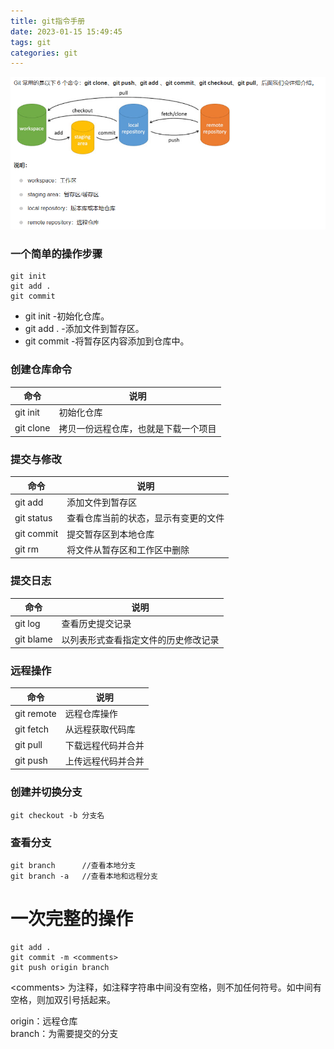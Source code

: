 ```yaml
---
title: git指令手册
date: 2023-01-15 15:49:45
tags: git
categories: git
---
```


![git基本操作](image/git基本操作.png)


### 一个简单的操作步骤
	git init    
	git add .   
	git commit

- git init    -初始化仓库。
- git add .   -添加文件到暂存区。
- git commit  -将暂存区内容添加到仓库中。 


### 创建仓库命令

|  命令  | 说明 |
|-------|------|
|git init|初始化仓库|
|git clone|拷贝一份远程仓库，也就是下载一个项目|

### 提交与修改

|  命令  | 说明 |
|-------|------|
|git add|添加文件到暂存区|
|git status|查看仓库当前的状态，显示有变更的文件|
|git commit|提交暂存区到本地仓库|
|git rm|将文件从暂存区和工作区中删除|

### 提交日志
|  命令  | 说明 |
|-------|------|
|git log|查看历史提交记录|
|git blame <file>|以列表形式查看指定文件的历史修改记录

### 远程操作
|  命令  | 说明 |
|-------|------|
|git remote|远程仓库操作|
|git fetch|从远程获取代码库|
|git pull|下载远程代码并合并|
|git push|上传远程代码并合并|

### 创建并切换分支
	git checkout -b 分支名

### 查看分支
	git branch 		//查看本地分支
	git branch -a	//查看本地和远程分支


# 一次完整的操作
	git add .
	git commit -m <comments>
	git push origin branch

\<comments> 为注释，如注释字符串中间没有空格，则不加任何符号。如中间有空格，则加双引号括起来。

origin：远程仓库  
branch：为需要提交的分支